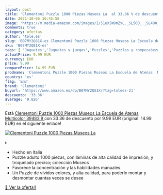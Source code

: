 ```yaml
---
layout: post
title: 'Clementoni Puzzle 1000 Piezas Museos La  al 33.36 % de descuento'
date: 2021-10-06 10:46:58
image: 'https://m.media-amazon.com/images/I/51eX5W9mZxL._SL500_._SL400_.jpg'
comments: true
category: ofertas
author: 'tole.es'
slug: 'B07MY2Q81X-es Clementoni Puzzle 1000 Piezas Museos La Escuela de Atenas...'
sku: 'B07MY2Q81X-es'
tags: [ 'Juguetes','Juguetes y juegos','Puzzles','Puzzles y rompecabezas','clementoni','puzzle', ]
actualPrice: 9.99 EUR
currency: EUR
price: 9.99
comparePrice: 14.99 EUR
prodname: 'Clementoni Puzzle 1000 Piezas Museos La Escuela de Atenas  Multicolor  39483.8 '
country: 'es'
flag: '🇪🇸'
brand: 'Clementoni'
buyurl: 'https://www.amazon.es/dp/B07MY2Q81X/?tag=tolees-21'
descuento: '33.36'
average: '9.826'
---
```


Está [Clementoni Puzzle 1000 Piezas Museos La Escuela de Atenas  Multicolor  39483.8 ](https://www.amazon.es/dp/B07MY2Q81X/?tag=tolees-21) con 33.36 de descuento por 9.99 EUR (original: 14.99 EUR) en el siguiente enlace!

[![Clementoni Puzzle 1000 Piezas Museos La ](https://m.media-amazon.com/images/I/51eX5W9mZxL._SL500_._SL400_.jpg)](https://www.amazon.es/dp/B07MY2Q81X/?tag=tolees-21)

ℹ️:

- Hecho en Italia
- Puzzle adulto 1000 piezas, con láminas de alta calidad de impresión, y troquelado preciso; colección Museos
- Favorece la concentración y las habilidades manuales
- Un Puzzle de vívidos colores, y alta calidad, para poderlo montar y desmontar cuantas veces se desee

[🛒 Ver la oferta!!](https://www.amazon.es/dp/B07MY2Q81X/?tag=tolees-21)
